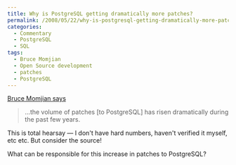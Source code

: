 ```yaml
---
title: Why is PostgreSQL getting dramatically more patches?
permalink: /2008/05/22/why-is-postgresql-getting-dramatically-more-patches/
categories:
  - Commentary
  - PostgreSQL
  - SQL
tags:
  - Bruce Momjian
  - Open Source development
  - patches
  - PostgreSQL
---
```

[Bruce Momjian says][1]

<blockquote cite="http://momjian.us/main/blogs/pgblog.html#May_22_2008">
  <p>
    &#8230;the volume of patches [to PostgreSQL] has risen dramatically during the past few years.
  </p>
</blockquote>

This is total hearsay &#8212; I don't have hard numbers, haven't verified it myself, etc etc. But consider the source!

What can be responsible for this increase in patches to PostgreSQL?

 [1]: http://momjian.us/main/blogs/pgblog.html#May_22_2008
